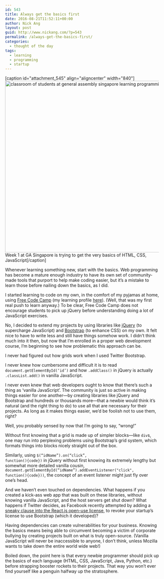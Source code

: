 ```yaml
---
id: 543
title: Always get the basics first
date: 2016-08-21T11:52:11+00:00
author: Nick Ang
layout: post
guid: http://www.nickang.com/?p=543
permalink: /always-get-the-basics-first/
categories:
  - thought of the day
tags:
  - learning
  - programming
  - startup
---
```

[caption id="attachment_545" align="aligncenter" width="840"]<img class="wp-image-545 size-large" src="http://www.nickang.com/wp-content/uploads/2016/08/20160819-DSCF8120-1024x683.jpg" alt="classroom of students at general assembly singapore learning programming" width="840" height="560" /> Week 1 at GA Singapore is trying to get the very basics of HTML, CSS, JavaScript[/caption]

Whenever learning something new, start with the basics. Web programming has become a mature enough industry to have its own set of community-made tools that purport to help make coding easier, but it’s a mistake to learn those before nailing down the basics, as I did.

I started learning to code on my own, in the comfort of my pyjamas at home, using <a href="http://www.freecodecamp.com">Free Code Camp</a> (my learning profile <a href="http://www.freecodecamp.com/nickangtc">here</a>). (Well, that was my first real push to learn anyway.) To be clear, Free Code Camp does not encourage students to pick up jQuery before understanding doing a lot of JavaScript exercises.

No, I decided to extend my projects by using libraries like <a href="https://jquery.com/">jQuery</a> (to supercharge JavaScript) and <a href="http://getbootstrap.com/">Bootstrap</a> (to enhance CSS) on my own. It felt nice to have to write less and still have things somehow work. I didn’t think much into it then, but now that I’m enrolled in a proper web development course, I’m beginning to see how problematic this approach can be.

I never had figured out how grids work when I used Twitter Bootstrap.

I never knew how cumbersome and difficult it is to read <code>document.getElementById(‘id’)</code> and how <code>.addClass()</code> in jQuery is actually <code>.classList.add()</code> in vanilla JavaScript.

I never even knew that web developers ought to know that there’s such a thing as ‘vanilla JavaScript’. The community is just so active in making things easier for one another—by creating libraries like jQuery and Bootstrap and hundreds or thousands more—that a newbie would think it’s natural (and the right thing to do) to use all that are necessary for their projects. As long as it makes things easier, we’d be foolish not to use them, right?

Well, you probably sensed by now that I’m going to say, “wrong!”

Without first knowing that a grid is made up of simpler blocks—like <code>div</code>s, one may run into perplexing problems using Bootstrap’s grid system, which formats things into blocks nicely straight out of the box.

Similarly, using <code>$(“idName”).on(“click”, function(){code})</code> in jQuery without first knowing its extremely lengthy but somewhat more detailed vanilla cousin, <code>document.getElementById(“idName”).addEventListener("click", function(){code}))</code>, the concept of an event listener might just fly over one’s head.

And we haven’t even touched on dependencies. What happens if you created a kick-ass web app that was built on these libraries, without knowing vanilla JavaScript, and the host servers get shut down? What happens if Twitter decides, as Facebook recently attempted by adding a <a href="https://news.ycombinator.com/item?id=12108158">sneaky clause into the React.js open-use license</a>, to revoke your startup’s license to use Bootstrap (which it developed)?

Having dependencies can create vulnerabilities for your business. Knowing the basics means being able to circumvent becoming a victim of corporate bullying by creating projects built on what is truly open-source. (Vanilla JavaScript will never be inaccessible to anyone, I don’t think, unless Mozilla wants to take down the entire world wide web!)

Boiled down, the point here is that every newbie programmer should pick up the basics of each language (HTML, CSS, JavaScript, Java, Python, etc.) before strapping booster rockets to their projects. That way you won’t ever find yourself like a penguin halfway up the stratosphere.